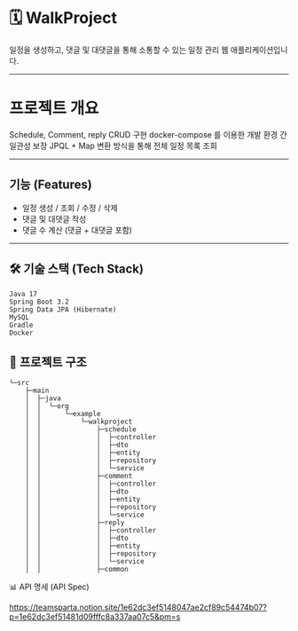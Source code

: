 # 🗓️ WalkProject

일정을 생성하고, 댓글 및 대댓글을 통해 소통할 수 있는 일정 관리 웹 애플리케이션입니다.  

---
# 프로젝트 개요

Schedule, Comment, reply CRUD 구현
docker-compose 를 이용한 개발 환경 간 일관성 보장
JPQL + Map 변환 방식을 통해 전체 일정 목록 조회

---
## 기능 (Features)

- 일정 생성 / 조회 / 수정 / 삭제
- 댓글 및 대댓글 작성
- 댓글 수 계산 (댓글 + 대댓글 포함)

---

## 🛠 기술 스택 (Tech Stack)
```text
Java 17
Spring Boot 3.2
Spring Data JPA (Hibernate)
MySQL
Gradle
Docker
```


## 📂 프로젝트 구조

```text
└─src
    ├─main
    │  ├─java
    │  │  └─org
    │  │      └─example
    │  │          └─walkproject
    │  │              ├─schedule
    │  │              │  ├─controller
    │  │              │  ├─dto
    │  │              │  ├─entity
    │  │              │  ├─repository
    │  │              │  └─service
    │  │              ├─comment
    │  │              │  ├─controller
    │  │              │  ├─dto
    │  │              │  ├─entity
    │  │              │  ├─repository
    │  │              │  └─service
    │  │              ├─reply
    │  │              │  ├─controller
    │  │              │  ├─dto
    │  │              │  ├─entity
    │  │              │  ├─repository
    │  │              │  └─service
    │  │              ├─common

```
📊 API 명세 (API Spec)

https://teamsparta.notion.site/1e62dc3ef5148047ae2cf89c54474b07?p=1e62dc3ef51481d09fffc8a337aa07c5&pm=s
